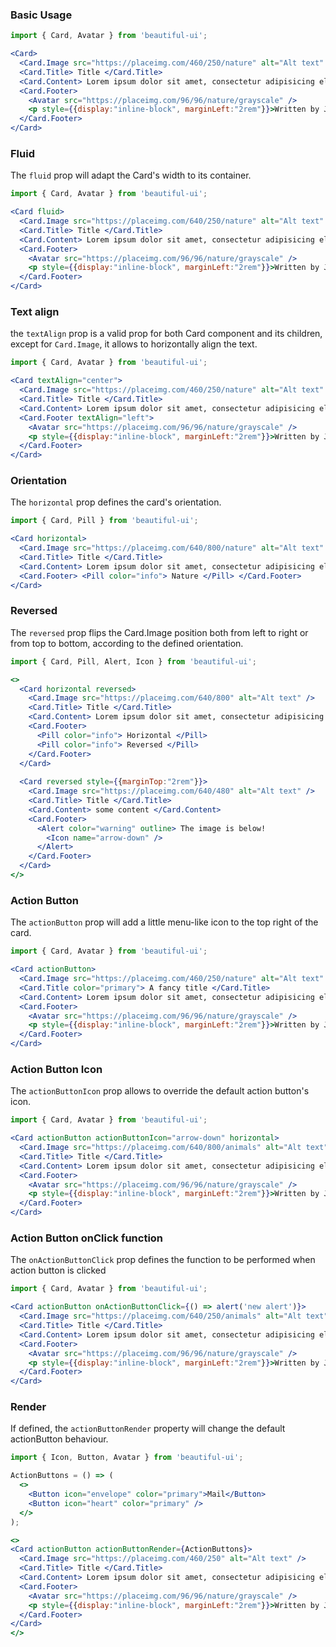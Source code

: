 ### Basic Usage

```jsx
import { Card, Avatar } from 'beautiful-ui';

<Card>
  <Card.Image src="https://placeimg.com/460/250/nature" alt="Alt text" />
  <Card.Title> Title </Card.Title>
  <Card.Content> Lorem ipsum dolor sit amet, consectetur adipisicing elit. Voluptatibus quia, nulla! Maiores et perferendis eaque, exercitationem praesentium nihil. </Card.Content>
  <Card.Footer> 
    <Avatar src="https://placeimg.com/96/96/nature/grayscale" /> 
    <p style={{display:"inline-block", marginLeft:"2rem"}}>Written by John Doe</p>
  </Card.Footer>
</Card>
```

### Fluid

The `fluid` prop will adapt the Card's width to its container.

```jsx
import { Card, Avatar } from 'beautiful-ui';

<Card fluid>
  <Card.Image src="https://placeimg.com/640/250/nature" alt="Alt text" />
  <Card.Title> Title </Card.Title>
  <Card.Content> Lorem ipsum dolor sit amet, consectetur adipisicing elit. Voluptatibus quia, nulla! Maiores et perferendis eaque, exercitationem praesentium nihil. </Card.Content>
  <Card.Footer> 
    <Avatar src="https://placeimg.com/96/96/nature/grayscale" /> 
    <p style={{display:"inline-block", marginLeft:"2rem"}}>Written by John Doe</p>
  </Card.Footer>
</Card>
```

### Text align

the `textAlign` prop is a valid prop for both Card component and its children, except for `Card.Image`, 
it allows to horizontally align the text.

```jsx
import { Card, Avatar } from 'beautiful-ui';

<Card textAlign="center">
  <Card.Image src="https://placeimg.com/460/250/nature" alt="Alt text" />
  <Card.Title> Title </Card.Title>
  <Card.Content> Lorem ipsum dolor sit amet, consectetur adipisicing elit. Voluptatibus quia, nulla! Maiores et perferendis eaque, exercitationem praesentium nihil. </Card.Content>
  <Card.Footer textAlign="left"> 
    <Avatar src="https://placeimg.com/96/96/nature/grayscale" /> 
    <p style={{display:"inline-block", marginLeft:"2rem"}}>Written by John Doe</p>
  </Card.Footer>
</Card>
```


### Orientation

The `horizontal` prop defines the card's orientation.

```jsx
import { Card, Pill } from 'beautiful-ui';

<Card horizontal>
  <Card.Image src="https://placeimg.com/640/800/nature" alt="Alt text" />
  <Card.Title> Title </Card.Title>
  <Card.Content> Lorem ipsum dolor sit amet, consectetur adipisicing elit. Voluptatibus quia, nulla! Maiores et perferendis eaque, exercitationem praesentium nihil. </Card.Content>
  <Card.Footer> <Pill color="info"> Nature </Pill> </Card.Footer>
</Card>
```

### Reversed

The `reversed` prop flips the Card.Image position both from left to right or from top to bottom, according to the
defined orientation.

```jsx
import { Card, Pill, Alert, Icon } from 'beautiful-ui';

<>
  <Card horizontal reversed>
    <Card.Image src="https://placeimg.com/640/800" alt="Alt text" />
    <Card.Title> Title </Card.Title>
    <Card.Content> Lorem ipsum dolor sit amet, consectetur adipisicing elit. Voluptatibus quia, nulla! Maiores et perferendis eaque, exercitationem praesentium nihil. </Card.Content>
    <Card.Footer> 
      <Pill color="info"> Horizontal </Pill> 
      <Pill color="info"> Reversed </Pill> 
    </Card.Footer>
  </Card>
  
  <Card reversed style={{marginTop:"2rem"}}>
    <Card.Image src="https://placeimg.com/640/480" alt="Alt text" />
    <Card.Title> Title </Card.Title>
    <Card.Content> some content </Card.Content>
    <Card.Footer> 
      <Alert color="warning" outline> The image is below! 
        <Icon name="arrow-down" />
      </Alert>
    </Card.Footer>
  </Card>
</>
```

### Action Button

The `actionButton` prop will add a little menu-like icon to the top right of the card.

```jsx
import { Card, Avatar } from 'beautiful-ui';

<Card actionButton>
  <Card.Image src="https://placeimg.com/460/250/nature" alt="Alt text" />
  <Card.Title color="primary"> A fancy title </Card.Title>
  <Card.Content> Lorem ipsum dolor sit amet, consectetur adipisicing elit. Voluptatibus quia, nulla! Maiores et perferendis eaque, exercitationem praesentium nihil. </Card.Content>
  <Card.Footer> 
    <Avatar src="https://placeimg.com/96/96/nature/grayscale" /> 
    <p style={{display:"inline-block", marginLeft:"2rem"}}>Written by John Doe</p>
  </Card.Footer>
</Card>
```

### Action Button Icon

The `actionButtonIcon` prop allows to override the default action button's icon.

```jsx
import { Card, Avatar } from 'beautiful-ui';

<Card actionButton actionButtonIcon="arrow-down" horizontal>
  <Card.Image src="https://placeimg.com/640/800/animals" alt="Alt text" />
  <Card.Title> Title </Card.Title>
  <Card.Content> Lorem ipsum dolor sit amet, consectetur adipisicing elit. Voluptatibus quia, nulla! Maiores et perferendis eaque, exercitationem praesentium nihil. </Card.Content>
  <Card.Footer> 
    <Avatar src="https://placeimg.com/96/96/nature/grayscale" /> 
    <p style={{display:"inline-block", marginLeft:"2rem"}}>Written by John Doe</p>
  </Card.Footer>
</Card>
```

### Action Button onClick function

The `onActionButtonClick` prop defines the function to be performed when action button is clicked

```jsx
import { Card, Avatar } from 'beautiful-ui';

<Card actionButton onActionButtonClick={() => alert('new alert')}>
  <Card.Image src="https://placeimg.com/640/250/animals" alt="Alt text" />
  <Card.Title> Title </Card.Title>
  <Card.Content> Lorem ipsum dolor sit amet, consectetur adipisicing elit. Voluptatibus quia, nulla! Maiores et perferendis eaque, exercitationem praesentium nihil. </Card.Content>
  <Card.Footer> 
    <Avatar src="https://placeimg.com/96/96/nature/grayscale" /> 
    <p style={{display:"inline-block", marginLeft:"2rem"}}>Written by John Doe</p>
  </Card.Footer>
</Card>
```

### Render

If defined, the `actionButtonRender` property will change the default actionButton behaviour.

```jsx
import { Icon, Button, Avatar } from 'beautiful-ui';

ActionButtons = () => (
  <> 
    <Button icon="envelope" color="primary">Mail</Button>
    <Button icon="heart" color="primary" />
  </>
);

<>
<Card actionButton actionButtonRender={ActionButtons}>
  <Card.Image src="https://placeimg.com/460/250" alt="Alt text" />
  <Card.Title> Title </Card.Title>
  <Card.Content> Lorem ipsum dolor sit amet, consectetur adipisicing elit. Voluptatibus quia, nulla! Maiores et perferendis eaque, exercitationem praesentium nihil. </Card.Content>
  <Card.Footer> 
    <Avatar src="https://placeimg.com/96/96/nature/grayscale" /> 
    <p style={{display:"inline-block", marginLeft:"2rem"}}>Written by John Doe</p>
  </Card.Footer>
</Card>
</>
```

